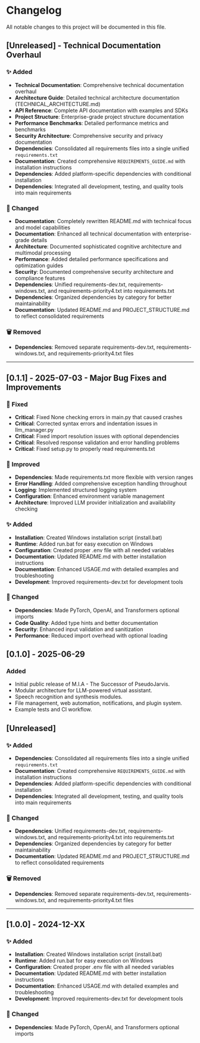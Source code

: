 # Changelog

All notable changes to this project will be documented in this file.

## [Unreleased] - Technical Documentation Overhaul

### ✨ Added
- **Technical Documentation**: Comprehensive technical documentation overhaul
- **Architecture Guide**: Detailed technical architecture documentation (TECHNICAL_ARCHITECTURE.md)
- **API Reference**: Complete API documentation with examples and SDKs
- **Project Structure**: Enterprise-grade project structure documentation
- **Performance Benchmarks**: Detailed performance metrics and benchmarks
- **Security Architecture**: Comprehensive security and privacy documentation
- **Dependencies**: Consolidated all requirements files into a single unified `requirements.txt`
- **Documentation**: Created comprehensive `REQUIREMENTS_GUIDE.md` with installation instructions
- **Dependencies**: Added platform-specific dependencies with conditional installation
- **Dependencies**: Integrated all development, testing, and quality tools into main requirements

### 🔄 Changed
- **Documentation**: Completely rewritten README.md with technical focus and model capabilities
- **Documentation**: Enhanced all technical documentation with enterprise-grade details
- **Architecture**: Documented sophisticated cognitive architecture and multimodal processing
- **Performance**: Added detailed performance specifications and optimization guides
- **Security**: Documented comprehensive security architecture and compliance features
- **Dependencies**: Unified requirements-dev.txt, requirements-windows.txt, and requirements-priority4.txt into requirements.txt
- **Dependencies**: Organized dependencies by category for better maintainability
- **Documentation**: Updated README.md and PROJECT_STRUCTURE.md to reflect consolidated requirements

### 🗑️ Removed
- **Dependencies**: Removed separate requirements-dev.txt, requirements-windows.txt, and requirements-priority4.txt files

---

## [0.1.1] - 2025-07-03 - Major Bug Fixes and Improvements

### 🐛 Fixed
- **Critical**: Fixed None checking errors in main.py that caused crashes
- **Critical**: Corrected syntax errors and indentation issues in llm_manager.py  
- **Critical**: Fixed import resolution issues with optional dependencies
- **Critical**: Resolved response validation and error handling problems
- **Critical**: Fixed setup.py to properly read requirements.txt

### 🔧 Improved
- **Dependencies**: Made requirements.txt more flexible with version ranges
- **Error Handling**: Added comprehensive exception handling throughout
- **Logging**: Implemented structured logging system
- **Configuration**: Enhanced environment variable management
- **Architecture**: Improved LLM provider initialization and availability checking

### ✨ Added
- **Installation**: Created Windows installation script (install.bat)
- **Runtime**: Added run.bat for easy execution on Windows
- **Configuration**: Created proper .env file with all needed variables
- **Documentation**: Updated README.md with better installation instructions
- **Documentation**: Enhanced USAGE.md with detailed examples and troubleshooting
- **Development**: Improved requirements-dev.txt for development tools

### 🔄 Changed
- **Dependencies**: Made PyTorch, OpenAI, and Transformers optional imports
- **Code Quality**: Added type hints and better documentation
- **Security**: Enhanced input validation and sanitization
- **Performance**: Reduced import overhead with optional loading

## [0.1.0] - 2025-06-29
### Added
- Initial public release of M.I.A - The Successor of PseudoJarvis.
- Modular architecture for LLM-powered virtual assistant.
- Speech recognition and synthesis modules.
- File management, web automation, notifications, and plugin system.
- Example tests and CI workflow.

## [Unreleased]

### ✨ Added
- **Dependencies**: Consolidated all requirements files into a single unified `requirements.txt`
- **Documentation**: Created comprehensive `REQUIREMENTS_GUIDE.md` with installation instructions
- **Dependencies**: Added platform-specific dependencies with conditional installation
- **Dependencies**: Integrated all development, testing, and quality tools into main requirements

### 🔄 Changed
- **Dependencies**: Unified requirements-dev.txt, requirements-windows.txt, and requirements-priority4.txt into requirements.txt
- **Dependencies**: Organized dependencies by category for better maintainability
- **Documentation**: Updated README.md and PROJECT_STRUCTURE.md to reflect consolidated requirements

### 🗑️ Removed
- **Dependencies**: Removed separate requirements-dev.txt, requirements-windows.txt, and requirements-priority4.txt files

---

## [1.0.0] - 2024-12-XX

### ✨ Added
- **Installation**: Created Windows installation script (install.bat)
- **Runtime**: Added run.bat for easy execution on Windows
- **Configuration**: Created proper .env file with all needed variables
- **Documentation**: Updated README.md with better installation instructions
- **Documentation**: Enhanced USAGE.md with detailed examples and troubleshooting
- **Development**: Improved requirements-dev.txt for development tools

### 🔄 Changed
- **Dependencies**: Made PyTorch, OpenAI, and Transformers optional imports
